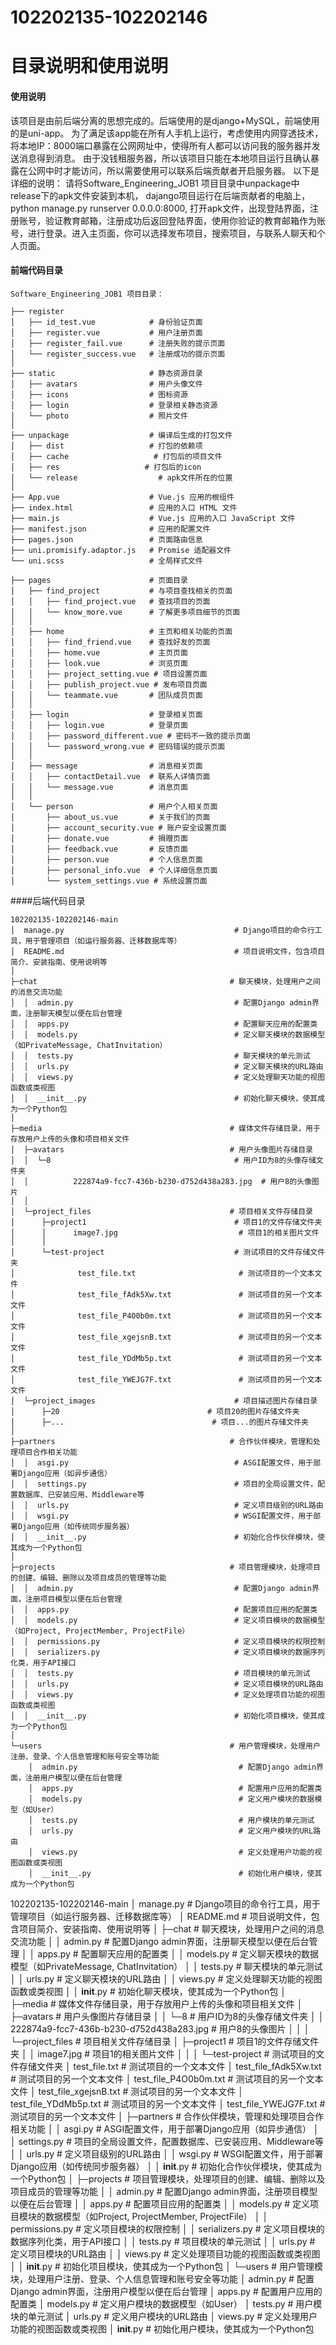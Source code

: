 # 102202135-102202146
# 目录说明和使用说明
#### 使用说明
该项目是由前后端分离的思想完成的。后端使用的是django+MySQL，前端使用的是uni-app。
为了满足该app能在所有人手机上运行，考虑使用内网穿透技术，将本地IP：8000端口暴露在公网网址中，使得所有人都可以访问我的服务器并发送消息得到消息。
由于没钱租服务器，所以该项目只能在本地项目运行且确认暴露在公网中时才能访问，所以需要使用可以联系后端贡献者开启服务器。
以下是详细的说明：
请将Software_Engineering_JOB1 项目目录中unpackage中release下的apk文件安装到本机，
dajango项目运行在后端贡献者的电脑上，python manage.py runserver 0.0.0.0:8000,
打开apk文件，出现登陆界面，注册账号，验证教育邮箱，注册成功后返回登陆界面，使用你验证的教育邮箱作为账号，进行登录。进入主页面，你可以选择发布项目，搜索项目，与联系人聊天和个人页面。
#### 前端代码目录
```
Software_Engineering_JOB1 项目目录：

├── register
│   ├── id_test.vue            # 身份验证页面
│   ├── register.vue           # 用户注册页面
│   ├── register_fail.vue      # 注册失败的提示页面
│   └── register_success.vue   # 注册成功的提示页面
│
├── static                     # 静态资源目录
│   ├── avatars                # 用户头像文件
│   ├── icons                  # 图标资源
│   ├── login                  # 登录相关静态资源
│   └── photo                  # 照片文件
│
├── unpackage                  # 编译后生成的打包文件
│   ├── dist                   # 打包的依赖项
│   ├── cache                   # 打包后的项目文件
│   ├── res                   # 打包后的icon
│   └── release                  # apk文件所在的位置
│
├── App.vue                    # Vue.js 应用的根组件
├── index.html                 # 应用的入口 HTML 文件
├── main.js                    # Vue.js 应用的入口 JavaScript 文件
├── manifest.json              # 应用的配置文件
├── pages.json                 # 页面路由信息
├── uni.promisify.adaptor.js   # Promise 适配器文件
└── uni.scss                   # 全局样式文件

├── pages                      # 页面目录
│   ├── find_project           # 与项目查找相关的页面
│   │   ├── find_project.vue   # 查找项目的页面
│   │   └── know_more.vue      # 了解更多项目细节的页面
│   │
│   ├── home                   # 主页和相关功能的页面
│   │   ├── find_friend.vue    # 查找好友的页面
│   │   ├── home.vue           # 主页页面
│   │   ├── look.vue           # 浏览页面
│   │   ├── project_setting.vue # 项目设置页面
│   │   ├── publish_project.vue # 发布项目页面
│   │   └── teammate.vue       # 团队成员页面
│   │
│   ├── login                  # 登录相关页面
│   │   ├── login.vue          # 登录页面
│   │   ├── password_different.vue # 密码不一致的提示页面
│   │   └── password_wrong.vue # 密码错误的提示页面
│   │
│   ├── message                # 消息相关页面
│   │   ├── contactDetail.vue  # 联系人详情页面
│   │   └── message.vue        # 消息页面
│   │
│   └── person                 # 用户个人相关页面
│       ├── about_us.vue       # 关于我们的页面
│       ├── account_security.vue # 账户安全设置页面
│       ├── donate.vue         # 捐赠页面
│       ├── feedback.vue       # 反馈页面
│       ├── person.vue         # 个人信息页面
│       ├── personal_info.vue  # 个人详细信息页面
│       └── system_settings.vue # 系统设置页面
```
####后端代码目录
```
102202135-102202146-main
│  manage.py                                      # Django项目的命令行工具，用于管理项目（如运行服务器、迁移数据库等）
│  README.md                                      # 项目说明文件，包含项目简介、安装指南、使用说明等
│
├─chat                                           # 聊天模块，处理用户之间的消息交流功能
│  │  admin.py                                    # 配置Django admin界面，注册聊天模型以便在后台管理
│  │  apps.py                                     # 配置聊天应用的配置类
│  │  models.py                                   # 定义聊天模块的数据模型（如PrivateMessage, ChatInvitation）
│  │  tests.py                                    # 聊天模块的单元测试
│  │  urls.py                                     # 定义聊天模块的URL路由
│  │  views.py                                    # 定义处理聊天功能的视图函数或类视图
│  │  __init__.py                                 # 初始化聊天模块，使其成为一个Python包
│
├─media                                          # 媒体文件存储目录，用于存放用户上传的头像和项目相关文件
│  ├─avatars                                     # 用户头像图片存储目录
│  │  └─8                                         # 用户ID为8的头像存储文件夹
│  │          222874a9-fcc7-436b-b230-d752d438a283.jpg  # 用户8的头像图片
│  │
│  └─project_files                               # 项目相关文件存储目录
│      ├─project1                                 # 项目1的文件存储文件夹
│      │      image7.jpg                           # 项目1的相关图片文件
│      │
│      └─test-project                             # 测试项目的文件存储文件夹
│              test_file.txt                       # 测试项目的一个文本文件
│              test_file_fAdk5Xw.txt               # 测试项目的另一个文本文件
│              test_file_P4O0b0m.txt               # 测试项目的另一个文本文件
│              test_file_xgejsnB.txt               # 测试项目的另一个文本文件
│              test_file_YDdMb5p.txt               # 测试项目的另一个文本文件
│              test_file_YWEJG7F.txt               # 测试项目的另一个文本文件
│  └─project_images                               # 项目描述图片存储目录
│      ├─20                                 # 项目20的图片存储文件夹
│      ├─...                                 # 项目...的图片存储文件夹
│
├─partners                                       # 合作伙伴模块，管理和处理项目合作相关功能
│  │  asgi.py                                     # ASGI配置文件，用于部署Django应用（如异步通信）
│  │  settings.py                                 # 项目的全局设置文件，配置数据库、已安装应用、Middleware等
│  │  urls.py                                     # 定义项目级别的URL路由
│  │  wsgi.py                                     # WSGI配置文件，用于部署Django应用（如传统同步服务器）
│  │  __init__.py                                 # 初始化合作伙伴模块，使其成为一个Python包
│
├─projects                                       # 项目管理模块，处理项目的创建、编辑、删除以及项目成员的管理等功能
│  │  admin.py                                    # 配置Django admin界面，注册项目模型以便在后台管理
│  │  apps.py                                     # 配置项目应用的配置类
│  │  models.py                                   # 定义项目模块的数据模型（如Project, ProjectMember, ProjectFile）
│  │  permissions.py                              # 定义项目模块的权限控制
│  │  serializers.py                              # 定义项目模块的数据序列化类，用于API接口
│  │  tests.py                                    # 项目模块的单元测试
│  │  urls.py                                     # 定义项目模块的URL路由
│  │  views.py                                    # 定义处理项目功能的视图函数或类视图
│  │  __init__.py                                 # 初始化项目模块，使其成为一个Python包
│
└─users                                          # 用户管理模块，处理用户注册、登录、个人信息管理和账号安全等功能
    │  admin.py                                    # 配置Django admin界面，注册用户模型以便在后台管理
    │  apps.py                                     # 配置用户应用的配置类
    │  models.py                                   # 定义用户模块的数据模型（如User）
    │  tests.py                                    # 用户模块的单元测试
    │  urls.py                                     # 定义用户模块的URL路由
    │  views.py                                    # 定义处理用户功能的视图函数或类视图
    │  __init__.py                                 # 初始化用户模块，使其成为一个Python包
```
102202135-102202146-main
│  manage.py                                      # Django项目的命令行工具，用于管理项目（如运行服务器、迁移数据库等）
│  README.md                                      # 项目说明文件，包含项目简介、安装指南、使用说明等
│
├─chat                                           # 聊天模块，处理用户之间的消息交流功能
│  │  admin.py                                    # 配置Django admin界面，注册聊天模型以便在后台管理
│  │  apps.py                                     # 配置聊天应用的配置类
│  │  models.py                                   # 定义聊天模块的数据模型（如PrivateMessage, ChatInvitation）
│  │  tests.py                                    # 聊天模块的单元测试
│  │  urls.py                                     # 定义聊天模块的URL路由
│  │  views.py                                    # 定义处理聊天功能的视图函数或类视图
│  │  __init__.py                                 # 初始化聊天模块，使其成为一个Python包
│
├─media                                          # 媒体文件存储目录，用于存放用户上传的头像和项目相关文件
│  ├─avatars                                     # 用户头像图片存储目录
│  │  └─8                                         # 用户ID为8的头像存储文件夹
│  │          222874a9-fcc7-436b-b230-d752d438a283.jpg  # 用户8的头像图片
│  │
│  └─project_files                               # 项目相关文件存储目录
│      ├─project1                                 # 项目1的文件存储文件夹
│      │      image7.jpg                           # 项目1的相关图片文件
│      │
│      └─test-project                             # 测试项目的文件存储文件夹
│              test_file.txt                       # 测试项目的一个文本文件
│              test_file_fAdk5Xw.txt               # 测试项目的另一个文本文件
│              test_file_P4O0b0m.txt               # 测试项目的另一个文本文件
│              test_file_xgejsnB.txt               # 测试项目的另一个文本文件
│              test_file_YDdMb5p.txt               # 测试项目的另一个文本文件
│              test_file_YWEJG7F.txt               # 测试项目的另一个文本文件
│
├─partners                                       # 合作伙伴模块，管理和处理项目合作相关功能
│  │  asgi.py                                     # ASGI配置文件，用于部署Django应用（如异步通信）
│  │  settings.py                                 # 项目的全局设置文件，配置数据库、已安装应用、Middleware等
│  │  urls.py                                     # 定义项目级别的URL路由
│  │  wsgi.py                                     # WSGI配置文件，用于部署Django应用（如传统同步服务器）
│  │  __init__.py                                 # 初始化合作伙伴模块，使其成为一个Python包
│
├─projects                                       # 项目管理模块，处理项目的创建、编辑、删除以及项目成员的管理等功能
│  │  admin.py                                    # 配置Django admin界面，注册项目模型以便在后台管理
│  │  apps.py                                     # 配置项目应用的配置类
│  │  models.py                                   # 定义项目模块的数据模型（如Project, ProjectMember, ProjectFile）
│  │  permissions.py                              # 定义项目模块的权限控制
│  │  serializers.py                              # 定义项目模块的数据序列化类，用于API接口
│  │  tests.py                                    # 项目模块的单元测试
│  │  urls.py                                     # 定义项目模块的URL路由
│  │  views.py                                    # 定义处理项目功能的视图函数或类视图
│  │  __init__.py                                 # 初始化项目模块，使其成为一个Python包
│
└─users                                          # 用户管理模块，处理用户注册、登录、个人信息管理和账号安全等功能
    │  admin.py                                    # 配置Django admin界面，注册用户模型以便在后台管理
    │  apps.py                                     # 配置用户应用的配置类
    │  models.py                                   # 定义用户模块的数据模型（如User）
    │  tests.py                                    # 用户模块的单元测试
    │  urls.py                                     # 定义用户模块的URL路由
    │  views.py                                    # 定义处理用户功能的视图函数或类视图
    │  __init__.py                                 # 初始化用户模块，使其成为一个Python包
```
